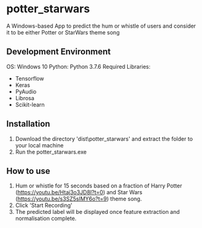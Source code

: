 # potter_starwars
A Windows-based App to predict the hum or whistle of users and consider it to be either Potter or StarWars theme song


## Development Environment
OS: Windows 10
Python: Python 3.7.6
Required Libraries:
- Tensorflow
- Keras
- PyAudio
- Librosa
- Scikit-learn


## Installation
1. Download the directory 'dist\potter_starwars' and extract the folder to your local machine
2. Run the potter_starwars.exe

## How to use
1. Hum or whistle for 15 seconds based on a fraction of Harry Potter (https://youtu.be/Htaj3o3JD8I?t=0) and Star Wars (https://youtu.be/s3SZ5sIMY6o?t=9) theme song.
2. Click 'Start Recording'
3. The predicted label will be displayed once feature extraction and normalisation complete.
